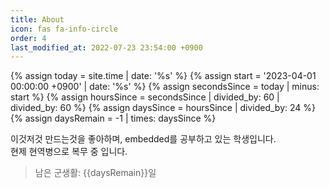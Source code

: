```yaml
---
title: About
icon: fas fa-info-circle
order: 4
last_modified_at: 2022-07-23 23:54:00 +0900
---
```

{%   assign today = site.time | date: '%s'      %}
{%   assign start = '2023-04-01 00:00:00 +0900' | date: '%s'  %}
{%   assign secondsSince = today | minus: start     %}
{%   assign hoursSince = secondsSince | divided_by: 60 | divided_by: 60     %}
{%   assign daysSince = hoursSince | divided_by: 24  %}
{%   assign daysRemain = -1 | times: daysSince  %}

이것저것 만드는것을 좋아하며, embedded를 공부하고 있는 학생입니다.  
현제 현역병으로 복무 중 입니다.
> 남은 군생활: {{daysRemain}}일